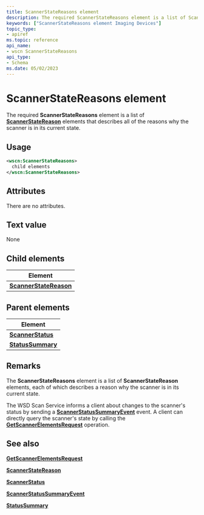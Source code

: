 ```yaml
---
title: ScannerStateReasons element
description: The required ScannerStateReasons element is a list of ScannerStateReason elements that describes all of the reasons why the scanner is in its current state.
keywords: ["ScannerStateReasons element Imaging Devices"]
topic_type:
- apiref
ms.topic: reference
api_name:
- wscn ScannerStateReasons
api_type:
- Schema
ms.date: 05/02/2023
---
```


# ScannerStateReasons element

The required **ScannerStateReasons** element is a list of [**ScannerStateReason**](scannerstatereason.md) elements that describes all of the reasons why the scanner is in its current state.

## Usage

```xml
<wscn:ScannerStateReasons>
  child elements
</wscn:ScannerStateReasons>
```

## Attributes

There are no attributes.

## Text value

None

## Child elements

| Element |
|--|
| [**ScannerStateReason**](scannerstatereason.md) |

## Parent elements

| Element |
|--|
| [**ScannerStatus**](scannerstatus.md) |
| [**StatusSummary**](statussummary.md) |

## Remarks

The **ScannerStateReasons** element is a list of **ScannerStateReason** elements, each of which describes a reason why the scanner is in its current state.

The WSD Scan Service informs a client about changes to the scanner's status by sending a [**ScannerStatusSummaryEvent**](scannerstatussummaryevent.md) event. A client can directly query the scanner's state by calling the [**GetScannerElementsRequest**](getscannerelementsrequest.md) operation.

## See also

[**GetScannerElementsRequest**](getscannerelementsrequest.md)

[**ScannerStateReason**](scannerstatereason.md)

[**ScannerStatus**](scannerstatus.md)

[**ScannerStatusSummaryEvent**](scannerstatussummaryevent.md)

[**StatusSummary**](statussummary.md)
